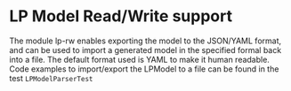 # LP Model Read/Write support 

The module lp-rw enables exporting the model to the JSON/YAML format, and can be used to import
a generated model in the specified formal back into a file. The default format used is YAML to 
make it human readable. Code examples to import/export the LPModel to a file can be found in the 
test <code>LPModelParserTest</code>